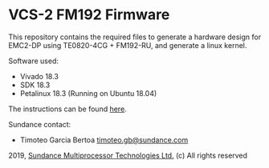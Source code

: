 # VCS-2 FM192 Firmware
This repository contains the required files to generate a hardware design for EMC2-DP using TE0820-4CG + FM192-RU, and generate a linux kernel.

Software used:
* Vivado 18.3
* SDK 18.3
* Petalinux 18.3 (Running on Ubuntu 18.04)

The instructions can be found [here](https://github.com/SundanceMultiprocessorTechnology/VCS-2/wiki/Build-Firmware).

Sundance contact: 
* Timoteo Garcia Bertoa timoteo.gb@sundance.com

2019, [Sundance Multiprocessor Technologies Ltd.](http://www.sundance.technology/) (c) All rights reserved
